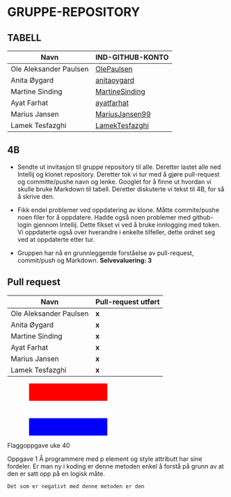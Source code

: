 # GRUPPE-REPOSITORY
## TABELL
| Navn                   | IND-GITHUB-KONTO                                    |
|------------------------|-----------------------------------------------------|
| Ole Aleksander Paulsen | [OlePaulsen](https://github.com/OlePaulsen)         |
| Anita Øygard           | [anitaoygard](https://github.com/anitaoygard)       |
| Martine Sinding        | [MartineSinding](https://github.com/MartineSinding) |
| Ayat Farhat            | [ayatfarhat](https://github.com/ayatfarhat)         |
| Marius Jansen          | [MariusJansen99](https://github.com/MariusJansen99) |
| Lamek Tesfazghi        | [LamekTesfazghi](https://github.com/LamekTesfazghi) |
## 4B
- Sendte ut invitasjon til gruppe repository til alle. Deretter lastet alle ned
  Intellij og klonet repository. Deretter tok vi tur med å gjøre pull-request
  og committe/pushe navn og lenke. Googlet for å finne ut hvordan vi skulle bruke Markdown til
  tabell. Deretter diskuterte vi tekst til 4B, for så å skrive den. 

- Fikk endel problemer ved oppdatering av klone. Måtte commite/pushe noen filer
  for å oppdatere. Hadde også noen problemer med github-login gjennom
  Intellij. Dette fikset vi ved å bruke innlogging med token. Vi oppdaterte
også over hverandre i enkelte tilfeller, dette ordnet seg ved at oppdaterte
etter tur. 

- Gruppen har nå  en grunnleggende forståelse av pull-request, commit/push
  og Markdown. **Selvevaluering: 3** 

## Pull request

| Navn                   | Pull-request utført |
|------------------------|---------------|
 | Ole Aleksander Paulsen | **x**         |
 | Anita Øygard           | **x**         |
 | Martine Sinding        | **x**         |
 | Ayat Farhat            | **x**         |
| Marius Jansen          | **x**         |
| Lamek Tesfazghi        | **x**         |

<html>
<head>

<p style="background-color: red;
    width: 180px;
    height: 40px;
    margin-left: 50px;
    margin-top: 0px;
    margin-bottom: 0px; 80%;">&nbsp;</p>

<p style="background-color: white;
    width: 180px;
    height: 40px;
    margin-left: 50px;
    margin-top: 0px;
    margin-bottom: 0px;">&nbsp;</p>

<p style="background-color: blue;
    width: 180px;
    height: 40px;
    margin-left: 50px;
    margin-top: 0px;
    margin-bottom: 0px;">&nbsp;</p>

</head>
</html>

Flaggoppgave uke 40

Oppgave 1 <!--<p>-elementet og “style” attributt-->
    Å programmere med p element og style attributt har sine fordeler.
    Er man ny i koding er denne metoden enkel å forstå på grunn av 
    at den er satt opp på en logisk måte.

    Det som er negativt med denne metoden er den 